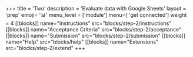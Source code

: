 +++
title = 'Two'
description = 'Evaluate data with Google Sheets'
layout = 'prep'
emoji= '📊'
menu_level = ['module']
menu=[ 'get connected']
weight = 4
[[blocks]]
name="Instructions"
src="blocks/step-2/instructions"
[[blocks]]
name="Acceptance Criteria"
src="blocks/step-2/acceptance"
[[blocks]]
name="Submission"
src="blocks/step-2/submission"
[[blocks]]
name="Help"
src="blocks/help"
[[blocks]]
name="Extensions"
src="blocks/step-2/extend"
+++

